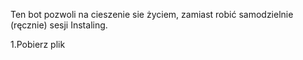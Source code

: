 Ten bot pozwoli na cieszenie sie życiem, zamiast robić samodzielnie (ręcznie) sesji Instaling.

1.Pobierz plik
